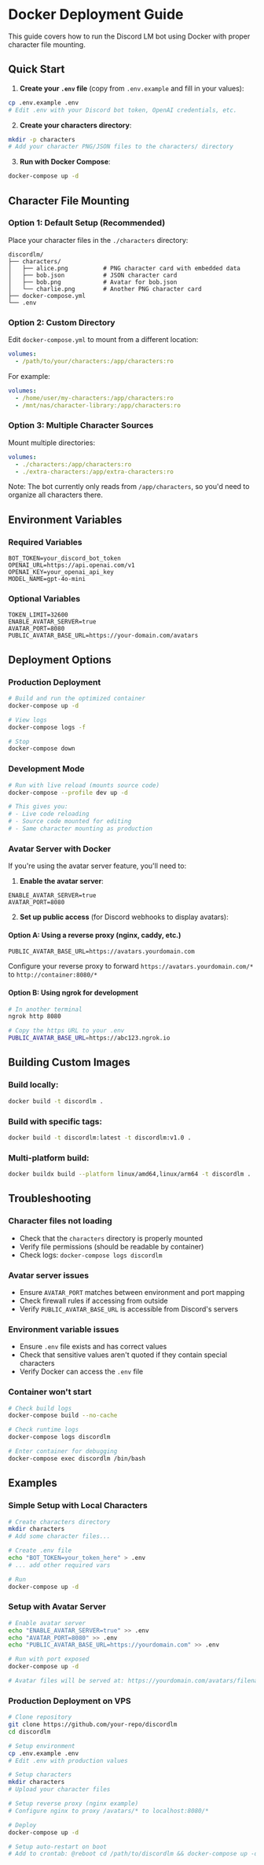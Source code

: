 # Docker Deployment Guide

This guide covers how to run the Discord LM bot using Docker with proper character file mounting.

## Quick Start

1. **Create your `.env` file** (copy from `.env.example` and fill in your values):
```bash
cp .env.example .env
# Edit .env with your Discord bot token, OpenAI credentials, etc.
```

2. **Create your characters directory**:
```bash
mkdir -p characters
# Add your character PNG/JSON files to the characters/ directory
```

3. **Run with Docker Compose**:
```bash
docker-compose up -d
```

## Character File Mounting

### Option 1: Default Setup (Recommended)
Place your character files in the `./characters` directory:
```
discordlm/
├── characters/
│   ├── alice.png          # PNG character card with embedded data
│   ├── bob.json           # JSON character card
│   ├── bob.png            # Avatar for bob.json
│   └── charlie.png        # Another PNG character card
├── docker-compose.yml
└── .env
```

### Option 2: Custom Directory
Edit `docker-compose.yml` to mount from a different location:
```yaml
volumes:
  - /path/to/your/characters:/app/characters:ro
```

For example:
```yaml
volumes:
  - /home/user/my-characters:/app/characters:ro
  - /mnt/nas/character-library:/app/characters:ro
```

### Option 3: Multiple Character Sources
Mount multiple directories:
```yaml
volumes:
  - ./characters:/app/characters:ro
  - ./extra-characters:/app/extra-characters:ro
```

Note: The bot currently only reads from `/app/characters`, so you'd need to organize all characters there.

## Environment Variables

### Required Variables
```env
BOT_TOKEN=your_discord_bot_token
OPENAI_URL=https://api.openai.com/v1
OPENAI_KEY=your_openai_api_key
MODEL_NAME=gpt-4o-mini
```

### Optional Variables
```env
TOKEN_LIMIT=32600
ENABLE_AVATAR_SERVER=true
AVATAR_PORT=8080
PUBLIC_AVATAR_BASE_URL=https://your-domain.com/avatars
```

## Deployment Options

### Production Deployment
```bash
# Build and run the optimized container
docker-compose up -d

# View logs
docker-compose logs -f

# Stop
docker-compose down
```

### Development Mode
```bash
# Run with live reload (mounts source code)
docker-compose --profile dev up -d

# This gives you:
# - Live code reloading
# - Source code mounted for editing
# - Same character mounting as production
```

### Avatar Server with Docker

If you're using the avatar server feature, you'll need to:

1. **Enable the avatar server**:
```env
ENABLE_AVATAR_SERVER=true
AVATAR_PORT=8080
```

2. **Set up public access** (for Discord webhooks to display avatars):

#### Option A: Using a reverse proxy (nginx, caddy, etc.)
```env
PUBLIC_AVATAR_BASE_URL=https://avatars.yourdomain.com
```

Configure your reverse proxy to forward `https://avatars.yourdomain.com/*` to `http://container:8080/*`

#### Option B: Using ngrok for development
```bash
# In another terminal
ngrok http 8080

# Copy the https URL to your .env
PUBLIC_AVATAR_BASE_URL=https://abc123.ngrok.io
```

## Building Custom Images

### Build locally:
```bash
docker build -t discordlm .
```

### Build with specific tags:
```bash
docker build -t discordlm:latest -t discordlm:v1.0 .
```

### Multi-platform build:
```bash
docker buildx build --platform linux/amd64,linux/arm64 -t discordlm .
```

## Troubleshooting

### Character files not loading
- Check that the `characters` directory is properly mounted
- Verify file permissions (should be readable by container)
- Check logs: `docker-compose logs discordlm`

### Avatar server issues
- Ensure `AVATAR_PORT` matches between environment and port mapping
- Check firewall rules if accessing from outside
- Verify `PUBLIC_AVATAR_BASE_URL` is accessible from Discord's servers

### Environment variable issues
- Ensure `.env` file exists and has correct values
- Check that sensitive values aren't quoted if they contain special characters
- Verify Docker can access the `.env` file

### Container won't start
```bash
# Check build logs
docker-compose build --no-cache

# Check runtime logs  
docker-compose logs discordlm

# Enter container for debugging
docker-compose exec discordlm /bin/bash
```

## Examples

### Simple Setup with Local Characters
```bash
# Create characters directory
mkdir characters
# Add some character files...

# Create .env file
echo "BOT_TOKEN=your_token_here" > .env
# ... add other required vars

# Run
docker-compose up -d
```

### Setup with Avatar Server
```bash
# Enable avatar server
echo "ENABLE_AVATAR_SERVER=true" >> .env
echo "AVATAR_PORT=8080" >> .env
echo "PUBLIC_AVATAR_BASE_URL=https://yourdomain.com" >> .env

# Run with port exposed
docker-compose up -d

# Avatar files will be served at: https://yourdomain.com/avatars/filename.png
```

### Production Deployment on VPS
```bash
# Clone repository
git clone https://github.com/your-repo/discordlm
cd discordlm

# Setup environment
cp .env.example .env
# Edit .env with production values

# Setup characters
mkdir characters
# Upload your character files

# Setup reverse proxy (nginx example)
# Configure nginx to proxy /avatars/* to localhost:8080/*

# Deploy
docker-compose up -d

# Setup auto-restart on boot
# Add to crontab: @reboot cd /path/to/discordlm && docker-compose up -d
```

